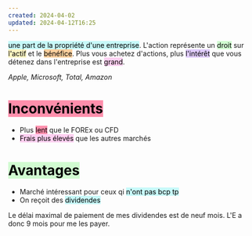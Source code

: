 ```yaml
---
created: 2024-04-02
updated: 2024-04-12T16:25
---
```

<mark style="background: #ABF7F7A6;">une part de la propriété d'une entreprise</mark>. 
	L'action représente un <mark style="background: #BBFABBA6;">droit</mark> sur <mark style="background: #FFF3A3A6;">l'actif</mark> et le <mark style="background: #FFB86CA6;">bénéfice</mark>. Plus vous achetez d'actions, plus <mark style="background: #D2B3FFA6;">l'intérêt</mark> que vous détenez dans l'entreprise est <mark style="background: #FFB8EBA6;">grand</mark>.

*Apple, Microsoft, Total, Amazon*
# <mark style="background: #FF5582A6;">Inconvénients</mark>
- Plus <mark style="background: #FF5582A6;">lent</mark> que le FOREx ou CFD
- <mark style="background: #FFB8EBA6;">Frais plus élevés</mark> que les autres marchés 


# <mark style="background: #BBFABBA6;">Avantages</mark>
- Marché intéressant pour ceux qi <mark style="background: #ABF7F7A6;">n'ont pas bcp tp</mark>
- On reçoit des <mark style="background: #ABF7F7A6;">dividendes</mark> 



Le délai maximal de paiement de mes dividendes est de neuf mois. L'E a donc 9 mois pour me les payer.

